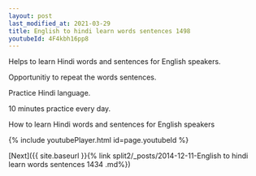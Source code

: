 ```yaml
---
layout: post
last_modified_at: 2021-03-29
title: English to hindi learn words sentences 1498 
youtubeId: 4F4kbh16pp8
---
```

 
 
Helps to learn Hindi words and sentences for English speakers.

Opportunitiy to repeat the words sentences. 

Practice Hindi language. 
 
10 minutes practice every day. 
 
How to learn Hindi words and sentences for English speakers 
 
{% include youtubePlayer.html id=page.youtubeId %}
 
 
[Next]({{ site.baseurl }}{% link  split2/_posts/2014-12-11-English to hindi learn words sentences 1434 .md%})
 
